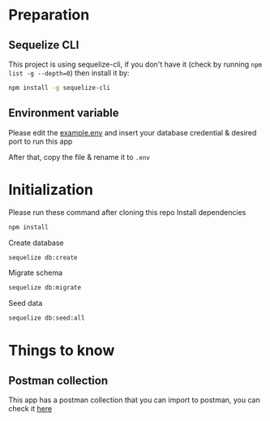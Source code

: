 # Preparation
## Sequelize CLI
This project is using sequelize-cli, if you don't have it (check by running `npm list -g --depth=0`) then install it by:
```bash
npm install -g sequelize-cli
```
## Environment variable
Please edit the [example.env](example.env) and insert your database credential & desired port to run this app

After that, copy the file & rename it to `.env`

# Initialization
Please run these command after cloning this repo
Install dependencies
```bash
npm install
```
Create database
```bash
sequelize db:create
```
Migrate schema
```bash
sequelize db:migrate
```
Seed data
```bash
sequelize db:seed:all
```

# Things to know
## Postman collection
This app has a postman collection that you can import to postman, you can check it [here](NoteAPIWithSequelize.postman_collection.json)